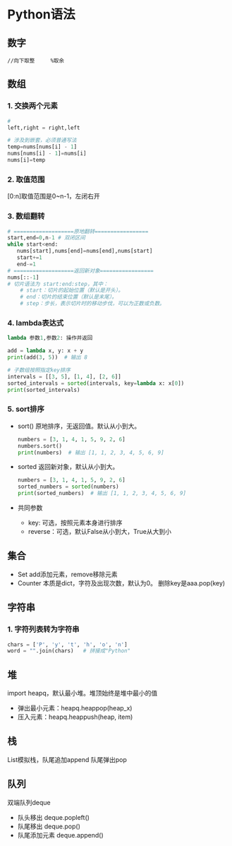 # Python语法

## 数字

```
//向下取整     %取余
```



## 数组

### 1. 交换两个元素

```python
# 
left,right = right,left

# 涉及到嵌套，必须普通写法
temp=nums[nums[i] - 1]
nums[nums[i] - 1]=nums[i]
nums[i]=temp
```

### 2. 取值范围

[0:n]取值范围是0~n-1，左闭右开

### 3. 数组翻转

```python
# ===================原地翻转=================
start,end=0,n-1 # 双闭区间
while start<end:
   nums[start],nums[end]=nums[end],nums[start]
   start+=1
   end-=1
# ===================返回新对象================= 
nums[::-1]  
# 切片语法为 start:end:step，其中：
	# start：切片的起始位置（默认是开头）。
	# end：切片的结束位置（默认是末尾）。
	# step：步长，表示切片时的移动步伐，可以为正数或负数。
```

### 4. lambda表达式

```python
lambda 参数1,参数2: 操作并返回

add = lambda x, y: x + y
print(add(3, 5))  # 输出 8

```

```python
# 子数组按照指定key排序
intervals = [[3, 5], [1, 4], [2, 6]]
sorted_intervals = sorted(intervals, key=lambda x: x[0])
print(sorted_intervals)
```

### 5. sort排序

- sort()  原地排序，无返回值。默认从小到大。

  ```python
  numbers = [3, 1, 4, 1, 5, 9, 2, 6]
  numbers.sort()
  print(numbers)  # 输出 [1, 1, 2, 3, 4, 5, 6, 9]
  ```

- sorted 返回新对象，默认从小到大。

  ```python
  numbers = [3, 1, 4, 1, 5, 9, 2, 6]
  sorted_numbers = sorted(numbers)
  print(sorted_numbers)  # 输出 [1, 1, 2, 3, 4, 5, 6, 9]
  ```

- 共同参数

  - key: 可选，按照元素本身进行排序
  - reverse：可选，默认False从小到大，True从大到小

## 集合

- Set  add添加元素，remove移除元素
- Counter    本质是dict，字符及出现次数，默认为0。 删除key是aaa.pop(key)



## 字符串

### 1. 字符列表转为字符串

```python
chars = ['P', 'y', 't', 'h', 'o', 'n']
word = "".join(chars)   # 拼接成"Python"
```

## 堆

import  heapq，默认最小堆。堆顶始终是堆中最小的值

- 弹出最小元素：heapq.heappop(heap_x)  
- 压入元素：heapq.heappush(heap, item)



## 栈

List模拟栈，队尾追加append    队尾弹出pop



## 队列

双端队列deque

- 队头移出  deque.popleft()
- 队尾移出 deque.pop()
- 队尾添加元素  deque.append()
